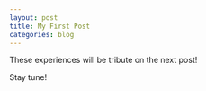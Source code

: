 ```yaml
---
layout: post
title: My First Post
categories: blog
---
```

These experiences will be tribute on the next post! 

Stay tune!

